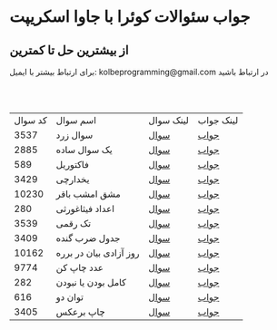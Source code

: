 <h1>جواب سئوالات کوئرا با جاوا اسکریپت</h1>
<h2>از بیشترین حل تا کمترین</h2>
<p>برای ارتباط بیشتر با ایمیل: kolbeprogramming@gmail.com در ارتباط باشید<p>
<br>
<br>
<table>
  <tr>
    <td>کد سوال</td>
    <td>اسم سوال</td>
    <td>لینک سوال</td>
    <td>لینک جواب</td>
  </tr>
  <tr>
    <td>3537</td>
    <td>سوال زرد</td>
    <td><a href="https://quera.org/problemset/3537">سوال</a></td>
    <td><a href="https://github.com/Mehr-code/Quera-js-answers/blob/main/SRC/3537.js">جواب</a></td>
  </tr>
  <tr>
    <td>2885</td>
    <td>یک سوال ساده</td>
    <td><a href = "https://quera.org/problemset/2885">سوال</a></td>
    <td><a href = "https://github.com/Mehr-code/Quera-js-answers/blob/main/SRC/2885.js">جواب</a></td>
  </tr>
  <tr>
    <td>589</td>
    <td>فاکتوریل</td>
    <td><a href = "https://quera.org/problemset/589">سوال</a></td>
    <td><a href = "https://github.com/Mehr-code/Quera-js-answers/blob/main/SRC/589.js">جواب</a></td>
  </tr>
  <tr>
    <td>3429</td>
    <td>یخدارچی</td>
    <td><a href= "https://quera.org/problemset/3429">سوال</a></td>
    <td><a href = "https://github.com/Mehr-code/Quera-js-answers/blob/main/SRC/3429.js">جواب</a></td>
  </tr>
  <tr>
    <td>10230</td>
    <td>مشق امشب باقر</td>
    <td><a href = "https://quera.org/problemset/10230">سوال</a></td>
    <td><a href = "https://github.com/Mehr-code/Quera-js-answers/blob/main/SRC/10230.js">جواب</a></td>
  </tr>
  <tr>
    <td>280</td>
    <td>اعداد فیثاغورثی</td>
    <td><a href="https://quera.org/problemset/280">سوال</a></td>
    <td><a href="https://github.com/Mehr-code/Quera-js-answers/blob/main/SRC/280.js">جواب</a></td>
  </tr>
  <tr>
    <td>3539</td>
    <td>تک رقمی</td>
    <td><a href="https://quera.org/problemset/3539">سوال</a></td>
    <td><a href="https://github.com/Mehr-code/Quera-js-answers/blob/main/SRC/3539.js">جواب</a></td>
  </tr>
  <tr>
    <td>3409</td>
    <td>جدول ضرب گنده</td>
    <td><a href="https://quera.org/problemset/3409">سوال</a></td>
    <td><a href="https://github.com/Mehr-code/Quera-js-answers/blob/main/SRC/3409.js">جواب</a></td>
  </tr>
  <tr>
    <td>10162</td>
    <td>روز آزادی بیان در برره</td>
    <td><a href="https://quera.org/problemset/10162">سوال</a></td>
    <td><a href="https://github.com/Mehr-code/Quera-js-answers/blob/main/SRC/10162.js">جواب</a></td>
  </tr>
  <tr>
    <td>9774</td>
    <td>عدد چاپ کن</td>
    <td><a href="https://quera.org/problemset/9774">سوال</a></td>
    <td><a href="https://github.com/Mehr-code/Quera-js-answers/blob/main/SRC/9774.js">جواب</a></td>
  </tr>
  <tr>
    <td>282</td>
    <td>کامل بودن یا نبودن</td>
    <td><a href="https://quera.org/problemset/282">سوال</a></td>
    <td><a href="https://github.com/Mehr-code/Quera-js-answers/blob/main/SRC/282.js">جواب</a></td>
  </tr>
   <tr>
    <td>616</td>
    <td>توان دو</td>
    <td><a href="https://quera.org/problemset/616">سوال</a></td>
    <td><a href="https://github.com/Mehr-code/Quera-js-answers/blob/main/SRC/616.js">جواب</a></td>
  </tr>
  <tr>
    <td>3405</td>
    <td>چاپ برعکس</td>
    <td><a href="https://quera.org/problemset/3405">سوال</a></td>
    <td><a href="https://github.com/Mehr-code/Quera-js-answers/blob/main/SRC/3405.js">جواب</a></td>
  </tr>
  
</table>
